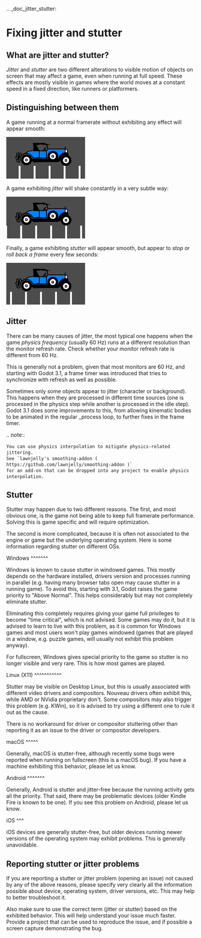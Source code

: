 .. _doc_jitter_stutter:

Fixing jitter and stutter
=========================

What are jitter and stutter?
----------------------------

*Jitter* and *stutter* are two different alterations to visible motion of objects on screen that may affect a game,
even when running at full speed. These effects are mostly visible in games where the world moves at a constant speed
in a fixed direction, like runners or platformers.

Distinguishing between them
---------------------------

A game running at a normal framerate without exhibiting any effect will appear smooth:

![](img/motion_normal.gif)

A game exhibiting *jitter* will shake constantly in a very subtle way:

![](img/motion_jitter.gif)

Finally, a game exhibiting *stutter* will appear smooth, but appear to *stop* or *roll back a frame* every few seconds:

![](img/motion_stutter.gif)


Jitter
------

There can be many causes of jitter, the most typical one happens when the game *physics frequency* (usually 60 Hz) runs
at a different resolution than the monitor refresh rate. Check whether your monitor refresh rate is different from 60 Hz.

This is generally not a problem, given that most monitors are 60 Hz, and
starting with Godot 3.1, a frame timer was introduced that tries to synchronize with refresh as well as possible.

Sometimes only some objects appear to jitter (character or background). This happens when they are processed in different
time sources (one is processed in the physics step while another is processed in the idle step). Godot 3.1 does some
improvements to this, from allowing kinematic bodies to be animated in the regular _process loop, to further fixes in the
frame timer.

.. note::

    You can use physics interpolation to mitigate physics-related jittering.
    See `lawnjelly's smoothing-addon ( https://github.com/lawnjelly/smoothing-addon )`
    for an add-on that can be dropped into any project to enable physics interpolation.

Stutter
-------

Stutter may happen due to two different reasons. The first, and most obvious one, is the game not being able to keep full
framerate performance. Solving this is game specific and will require optimization.

The second is more complicated, because it is often not associated to the engine or game but the underlying operating system.
Here is some information regarding stutter on different OSs.

Windows
^^^^^^^

Windows is known to cause stutter in windowed games. This mostly depends on the hardware installed, drivers version and
processes running in parallel (e.g. having many browser tabs open may cause stutter in a running game). To avoid this,
starting with 3.1, Godot raises the game priority to "Above Normal". This helps considerably but may not completely eliminate
stutter.

Eliminating this completely requires giving your game full privileges to become "time critical", which is not advised.
Some games may do it, but it is advised to learn to live with this problem, as it is common for Windows games and most users
won't play games windowed (games that are played in a window, e.g. puzzle games, will usually not exhibit this problem anyway).

For fullscreen, Windows gives special priority to the game so stutter is no longer visible and very rare.
This is how most games are played.

Linux (X11)
^^^^^^^^^^^

Stutter may be visible on Desktop Linux, but this is usually associated with different video drivers and compositors.
Nouveau drivers often exhibit this, while AMD or NVidia proprietary don't. Some compositors may also trigger this problem
(e.g. KWin), so it is advised to try using a different one to rule it out as the cause.

There is no workaround for driver or compositor stuttering other than reporting it as an issue to the driver or compositor
developers.

macOS
^^^^^

Generally, macOS is stutter-free, although recently some bugs were reported when running on fullscreen (this is a macOS bug).
If you have a machine exhibiting this behavior, please let us know.

Android
^^^^^^^

Generally, Android is stutter and jitter-free because the running activity gets all the priority. That said, there may be
problematic devices (older Kindle Fire is known to be one). If you see this problem on Android, please let us know.

iOS
^^^

iOS devices are generally stutter-free, but older devices running newer versions of the operating system may exhibit problems.
This is generally unavoidable.

Reporting stutter or jitter problems
------------------------------------

If you are reporting a stutter or jitter problem (opening an issue) not caused by any of the above reasons, please specify very
clearly all the information possible about device, operating system, driver versions, etc. This may help to better troubleshoot it.

Also make sure to use the correct term (jitter or stutter) based on the exhibited behavior. This will help understand your issue much faster.
Provide a project that can be used to reproduce the issue, and if possible a screen capture demonstrating the bug.
